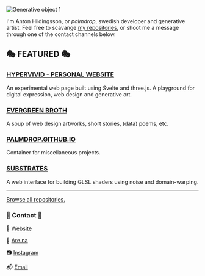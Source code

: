![Generative object 1](/img/oo1.png)

I'm Anton Hildingsson, or *palmdrop*, swedish developer and generative artist. Feel free to scavange [my repositories](https://github.com/palmdrop?tab=repositories), or shoot me a message through one of the contact channels below.

## :performing_arts: FEATURED :performing_arts:

### [HYPERVIVID - PERSONAL WEBSITE](https://github.com/palmdrop/hypervivid)
An experimental web page built using Svelte and three.js. A playground for digital expression, web design and generative art.

### [EVERGREEN BROTH](https://github.com/palmdrop/evergreen-broth)
A soup of web design artworks, short stories, (data) poems, etc.

### [PALMDROP.GITHUB.IO](https://github.com/palmdrop/palmdrop.github.io)
Container for miscellaneous projects.

### [SUBSTRATES](https://github.com/palmdrop/substrates)
A web interface for building GLSL shaders using noise and domain-warping.

***

[Browse all repositories.](https://github.com/palmdrop?tab=repositories)

### :trumpet: Contact :trumpet:
:moyai: [Website](https://palmdrop.site)

:seedling: [Are.na](https://are.na/palmdrop)

:camera: [Instagram](https://www.instagram.com/palmdrop/)

:mailbox_with_mail: [Email](mailto:anton@exlex.se)
